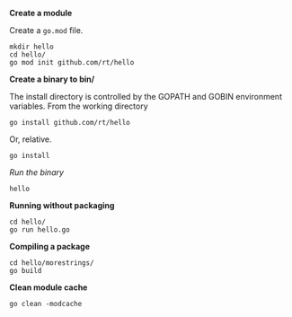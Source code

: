 **Create a module**

Create a `go.mod` file.
```
mkdir hello
cd hello/
go mod init github.com/rt/hello
```

**Create a binary to bin/**

The install directory is controlled by the GOPATH and GOBIN environment variables.
From the working directory
```
go install github.com/rt/hello
```

Or, relative.
```
go install
```

*Run the binary*
```
hello
```

**Running without packaging**

```
cd hello/
go run hello.go
```

**Compiling a package**

```
cd hello/morestrings/
go build
```

**Clean module cache**

```
go clean -modcache
```

